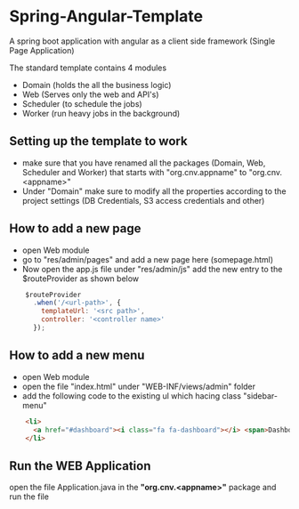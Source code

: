 # Spring-Angular-Template
A spring boot application with angular as a client side framework (Single Page Application)

The standard template contains 4 modules
- Domain (holds the all the business logic)
- Web (Serves only the web and API's)
- Scheduler (to schedule the jobs)
- Worker (run heavy jobs in the background)

## Setting up the template to work
- make sure that you have renamed all the packages (Domain, Web, Scheduler and Worker) that starts with "org.cnv.appname" to "org.cnv.&lt;appname&gt;"
- Under "Domain" make sure to modify all the properties according to the project settings (DB Credentials, S3 access credentials and other)

## How to add a new page
- open Web module
- go to "res/admin/pages" and add a new page here (somepage.html)
- Now open the app.js file under "res/admin/js" add the new entry to the $routeProvider as shown below

```javascript
    $routeProvider
      .when('/<url-path>', {
        templateUrl: '<src path>',
        controller: '<controller name>'
      });            
```

## How to add a new menu
- open Web module
- open the file "index.html" under "WEB-INF/views/admin" folder
- add the following code to the existing ul which hacing class "sidebar-menu"
```html
    <li>
      <a href="#dashboard"><i class="fa fa-dashboard"></i> <span>Dashboard</span></a>
    </li>    
```

## Run the WEB Application
open the file Application.java in the **"org.cnv.&lt;appname&gt;"** package and run the file
